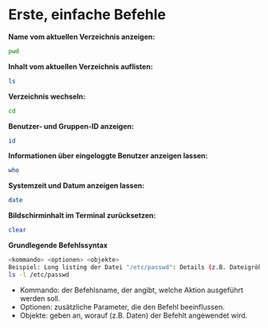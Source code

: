 # Erste, einfache Befehle

**Name vom aktuellen Verzeichnis anzeigen:**

```bash
pwd
```
**Inhalt vom aktuellen Verzeichnis auflisten:**

```bash
ls
```

**Verzeichnis wechseln:**

```bash
cd
```

**Benutzer- und Gruppen-ID anzeigen:**

```bash
id
```

**Informationen über eingeloggte Benutzer anzeigen lassen:**

```bash
who
```

**Systemzeit und Datum anzeigen lassen:**

```bash
date
```

**Bildschirminhalt im Terminal zurücksetzen:**

```bash
clear
```

**Grundlegende Befehlssyntax**

```bash
<kommando> <optionen> <objekte>
Beispiel: Long listing der Datei "/etc/passwd": Details (z.B. Dateigröße) ausgeben
ls -l /etc/passwd
```

* Kommando: der  Befehlsname, der angibt, welche Aktion ausgeführt werden soll.
* Optionen: zusätzliche Parameter, die den Befehl beeinflussen.
* Objekte: geben an, worauf (z.B. Daten) der Befehlt angewendet wird.
